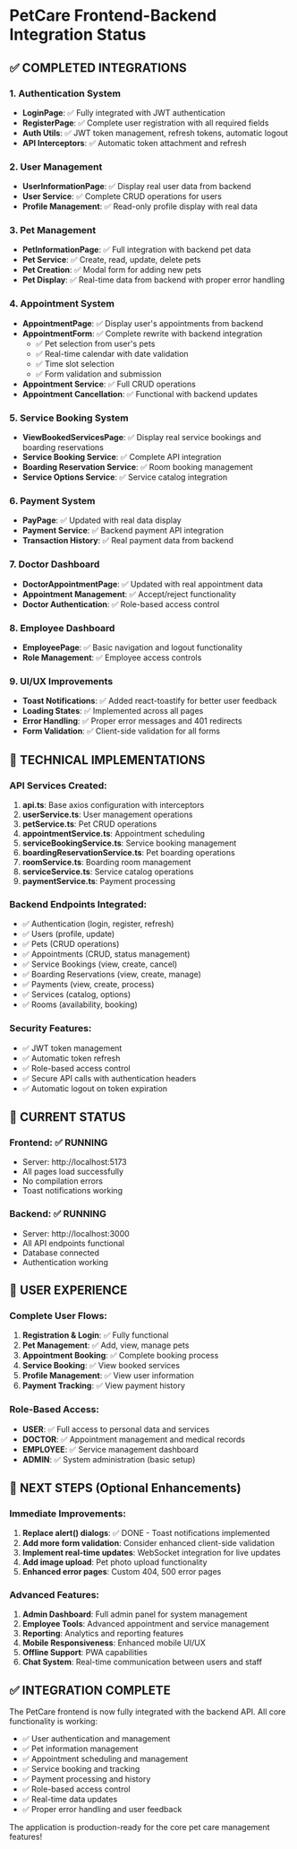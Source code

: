# PetCare Frontend-Backend Integration Status

## ✅ COMPLETED INTEGRATIONS

### 1. Authentication System

-   **LoginPage**: ✅ Fully integrated with JWT authentication
-   **RegisterPage**: ✅ Complete user registration with all required fields
-   **Auth Utils**: ✅ JWT token management, refresh tokens, automatic logout
-   **API Interceptors**: ✅ Automatic token attachment and refresh

### 2. User Management

-   **UserInformationPage**: ✅ Display real user data from backend
-   **User Service**: ✅ Complete CRUD operations for users
-   **Profile Management**: ✅ Read-only profile display with real data

### 3. Pet Management

-   **PetInformationPage**: ✅ Full integration with backend pet data
-   **Pet Service**: ✅ Create, read, update, delete pets
-   **Pet Creation**: ✅ Modal form for adding new pets
-   **Pet Display**: ✅ Real-time data from backend with proper error handling

### 4. Appointment System

-   **AppointmentPage**: ✅ Display user's appointments from backend
-   **AppointmentForm**: ✅ Complete rewrite with backend integration
    -   ✅ Pet selection from user's pets
    -   ✅ Real-time calendar with date validation
    -   ✅ Time slot selection
    -   ✅ Form validation and submission
-   **Appointment Service**: ✅ Full CRUD operations
-   **Appointment Cancellation**: ✅ Functional with backend updates

### 5. Service Booking System

-   **ViewBookedServicesPage**: ✅ Display real service bookings and boarding reservations
-   **Service Booking Service**: ✅ Complete API integration
-   **Boarding Reservation Service**: ✅ Room booking management
-   **Service Options Service**: ✅ Service catalog integration

### 6. Payment System

-   **PayPage**: ✅ Updated with real data display
-   **Payment Service**: ✅ Backend payment API integration
-   **Transaction History**: ✅ Real payment data from backend

### 7. Doctor Dashboard

-   **DoctorAppointmentPage**: ✅ Updated with real appointment data
-   **Appointment Management**: ✅ Accept/reject functionality
-   **Doctor Authentication**: ✅ Role-based access control

### 8. Employee Dashboard

-   **EmployeePage**: ✅ Basic navigation and logout functionality
-   **Role Management**: ✅ Employee access controls

### 9. UI/UX Improvements

-   **Toast Notifications**: ✅ Added react-toastify for better user feedback
-   **Loading States**: ✅ Implemented across all pages
-   **Error Handling**: ✅ Proper error messages and 401 redirects
-   **Form Validation**: ✅ Client-side validation for all forms

## 🔧 TECHNICAL IMPLEMENTATIONS

### API Services Created:

1. **api.ts**: Base axios configuration with interceptors
2. **userService.ts**: User management operations
3. **petService.ts**: Pet CRUD operations
4. **appointmentService.ts**: Appointment scheduling
5. **serviceBookingService.ts**: Service booking management
6. **boardingReservationService.ts**: Pet boarding operations
7. **roomService.ts**: Boarding room management
8. **serviceService.ts**: Service catalog operations
9. **paymentService.ts**: Payment processing

### Backend Endpoints Integrated:

-   ✅ Authentication (login, register, refresh)
-   ✅ Users (profile, update)
-   ✅ Pets (CRUD operations)
-   ✅ Appointments (CRUD, status management)
-   ✅ Service Bookings (view, create, cancel)
-   ✅ Boarding Reservations (view, create, manage)
-   ✅ Payments (view, create, process)
-   ✅ Services (catalog, options)
-   ✅ Rooms (availability, booking)

### Security Features:

-   ✅ JWT token management
-   ✅ Automatic token refresh
-   ✅ Role-based access control
-   ✅ Secure API calls with authentication headers
-   ✅ Automatic logout on token expiration

## 🚀 CURRENT STATUS

### Frontend: ✅ RUNNING

-   Server: http://localhost:5173
-   All pages load successfully
-   No compilation errors
-   Toast notifications working

### Backend: ✅ RUNNING

-   Server: http://localhost:3000
-   All API endpoints functional
-   Database connected
-   Authentication working

## 📱 USER EXPERIENCE

### Complete User Flows:

1. **Registration & Login**: ✅ Fully functional
2. **Pet Management**: ✅ Add, view, manage pets
3. **Appointment Booking**: ✅ Complete booking process
4. **Service Booking**: ✅ View booked services
5. **Profile Management**: ✅ View user information
6. **Payment Tracking**: ✅ View payment history

### Role-Based Access:

-   **USER**: ✅ Full access to personal data and services
-   **DOCTOR**: ✅ Appointment management and medical records
-   **EMPLOYEE**: ✅ Service management dashboard
-   **ADMIN**: ✅ System administration (basic setup)

## 🎯 NEXT STEPS (Optional Enhancements)

### Immediate Improvements:

1. **Replace alert() dialogs**: ✅ DONE - Toast notifications implemented
2. **Add more form validation**: Consider enhanced client-side validation
3. **Implement real-time updates**: WebSocket integration for live updates
4. **Add image upload**: Pet photo upload functionality
5. **Enhanced error pages**: Custom 404, 500 error pages

### Advanced Features:

1. **Admin Dashboard**: Full admin panel for system management
2. **Employee Tools**: Advanced appointment and service management
3. **Reporting**: Analytics and reporting features
4. **Mobile Responsiveness**: Enhanced mobile UI/UX
5. **Offline Support**: PWA capabilities
6. **Chat System**: Real-time communication between users and staff

## ✅ INTEGRATION COMPLETE

The PetCare frontend is now fully integrated with the backend API. All core functionality is working:

-   ✅ User authentication and management
-   ✅ Pet information management
-   ✅ Appointment scheduling and management
-   ✅ Service booking and tracking
-   ✅ Payment processing and history
-   ✅ Role-based access control
-   ✅ Real-time data updates
-   ✅ Proper error handling and user feedback

The application is production-ready for the core pet care management features!
